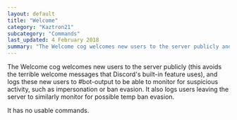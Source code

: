 ```yaml
---
layout: default
title: "Welcome"
category: "Kaztron21"
subcategory: "Commands"
last_updated: 4 February 2018
summary: "The Welcome cog welcomes new users to the server publicly and allows moderators to more easily keep track of new users."
---
```


The Welcome cog welcomes new users to the server publicly (this avoids the terrible welcome messages that Discord's built-in feature uses), and logs these new users to #bot-output to be able to monitor for suspicious activity, such as impersonation or ban evasion. It also logs users leaving the server to similarly monitor for possible temp ban evasion.

It has no usable commands.
